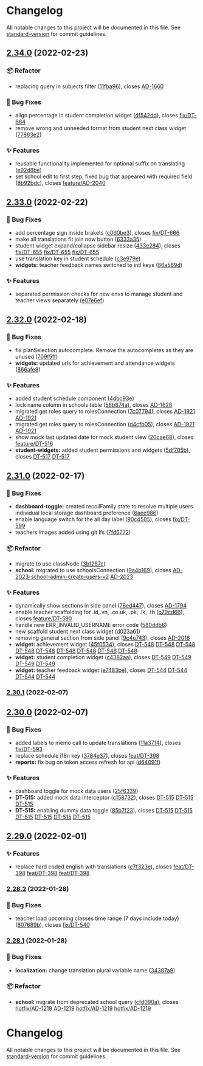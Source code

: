 # Changelog

All notable changes to this project will be documented in this file. See [standard-version](https://github.com/conventional-changelog/standard-version) for commit guidelines.

## [2.34.0](https://bitbucket.org/calmisland/kidsloop-hub-frontend/branches/compare/2.34.0%0D2.33.0) (2022-02-23)


### 📦 Refactor

* replacing query in subjects filter ([11fba96](https://bitbucket.org/calmisland/kidsloop-hub-frontend/commits/11fba96333f582bd24a7e03f2eeff2cab3a82787)), closes [AD-1660](https://calmisland.atlassian.net/browse/AD-1660)


### 🐛 Bug Fixes

* align percentage in student completion widget ([df542dd](https://bitbucket.org/calmisland/kidsloop-hub-frontend/commits/df542dd49c7d32f719aa3904da1eb79c7aee15d2)), closes [fix/DT-684](https://calmisland.atlassian.net/browse/DT-684)
* remove wrong and unneeded format from student next class widget ([77863e2](https://bitbucket.org/calmisland/kidsloop-hub-frontend/commits/77863e2c225ea3b5ac101fc9e9c34a4aab73693c))


### ✨ Features

* reusable functionality implemented for optional suffix on translating ([e92d8be](https://bitbucket.org/calmisland/kidsloop-hub-frontend/commits/e92d8be7ed962b4fe05783c1519e5737f9a2aced))
* set school edit to first step, fixed bug that appeared with required field ([8b92bdc](https://bitbucket.org/calmisland/kidsloop-hub-frontend/commits/8b92bdc4ce90ca6cb9d353ca0369237ce028590e)), closes [feature/AD-2040](https://calmisland.atlassian.net/browse/AD-2040)

## [2.33.0](https://bitbucket.org/calmisland/kidsloop-hub-frontend/branches/compare/2.33.0%0D2.32.0) (2022-02-22)


### 🐛 Bug Fixes

* add percentage sign inside brakets ([c0d0be3](https://bitbucket.org/calmisland/kidsloop-hub-frontend/commits/c0d0be392ce8c2b1220253a5331a77d25da73cb7)), closes [fix/DT-666](https://calmisland.atlassian.net/browse/DT-666)
* make all translations fit join now button ([6333a35](https://bitbucket.org/calmisland/kidsloop-hub-frontend/commits/6333a35597d0671e811731255b3bb2bfc1bfe075))
* student widget expand/collapse sidebar resize ([433e284](https://bitbucket.org/calmisland/kidsloop-hub-frontend/commits/433e28480ac54283e55d1dad5122aeb3e6abb6f1)), closes [fix/DT-655](https://calmisland.atlassian.net/browse/DT-655) [fix/DT-655](https://calmisland.atlassian.net/browse/DT-655) [fix/DT-655](https://calmisland.atlassian.net/browse/DT-655)
* use translation key in student schedule ([c3e979e](https://bitbucket.org/calmisland/kidsloop-hub-frontend/commits/c3e979e214a8be389443caabffbbc269bb389dc6))
* **widgets:** teacher feedback names switched to intl keys ([86a569d](https://bitbucket.org/calmisland/kidsloop-hub-frontend/commits/86a569d2971c81f4a5a0c0d4868a8ad7990a86da))


### ✨ Features

* separated permission checks for new envs to manage student and teacher views separately ([e07e6ef](https://bitbucket.org/calmisland/kidsloop-hub-frontend/commits/e07e6effe21793179a17e4e33d83ccb8709324f1))

## [2.32.0](https://bitbucket.org/calmisland/kidsloop-hub-frontend/branches/compare/2.32.0%0D2.31.0) (2022-02-18)


### 🐛 Bug Fixes

* fix planSelection autocomplete. Remove the autocompletes as they are unused ([709f5ff](https://bitbucket.org/calmisland/kidsloop-hub-frontend/commits/709f5ffd0597f2b443920e4cee54f5b396eef4c6))
* **widgets:** updated urls for achievement and attendance widgets ([866afe8](https://bitbucket.org/calmisland/kidsloop-hub-frontend/commits/866afe80bb97e2a3aedc1628378cecbaeef288b4))


### ✨ Features

* added student schedule component ([4dbc93e](https://bitbucket.org/calmisland/kidsloop-hub-frontend/commits/4dbc93ebb3da019bfd540a7f900a4f02699b9908))
* lock name column in schools table ([58b874a](https://bitbucket.org/calmisland/kidsloop-hub-frontend/commits/58b874a8f6b168e6b3ee21748bf7773c843c2d36)), closes [AD-1628](https://calmisland.atlassian.net/browse/AD-1628)
* migrated get roles query to rolesConnection ([7c07794](https://bitbucket.org/calmisland/kidsloop-hub-frontend/commits/7c077943746f4d310ca8280ea809aa1fce54109a)), closes [AD-1921](https://calmisland.atlassian.net/browse/AD-1921) [AD-1921](https://calmisland.atlassian.net/browse/AD-1921)
* migrated get roles query to rolesConnection ([d4cfb05](https://bitbucket.org/calmisland/kidsloop-hub-frontend/commits/d4cfb052ad6d89a0a37348fd413d121bc964db7f)), closes [AD-1921](https://calmisland.atlassian.net/browse/AD-1921) [AD-1921](https://calmisland.atlassian.net/browse/AD-1921)
* show mock last updated date for mock student view ([20cae68](https://bitbucket.org/calmisland/kidsloop-hub-frontend/commits/20cae68f92005cca721e3e02ad16c0f3bceafbed)), closes [feature/DT-516](https://calmisland.atlassian.net/browse/DT-516)
* **student-widgets:** added student permissions and widgets ([5df705b](https://bitbucket.org/calmisland/kidsloop-hub-frontend/commits/5df705b2b7110d8c02dcfe6c75f172df2524fd16)), closes [DT-517](https://calmisland.atlassian.net/browse/DT-517) [DT-517](https://calmisland.atlassian.net/browse/DT-517)

## [2.31.0](https://bitbucket.org/calmisland/kidsloop-hub-frontend/branches/compare/2.31.0%0D2.30.1) (2022-02-17)


### 🐛 Bug Fixes

* **dashboard-toggle:** created recoilFamily state to resolve multiple users individual local storage dashboard preference ([6aee986](https://bitbucket.org/calmisland/kidsloop-hub-frontend/commits/6aee986d4eb612346e214ab5b56a88640100d325))
* enable language switch for the all day label ([90c4505](https://bitbucket.org/calmisland/kidsloop-hub-frontend/commits/90c4505dd7dc9fbd2e3e5bf7551e49ce5f159db1)), closes [fix/DT-599](https://calmisland.atlassian.net/browse/DT-599)
* teachers images added using git lfs ([7fd6772](https://bitbucket.org/calmisland/kidsloop-hub-frontend/commits/7fd67721b39df5d1a9cd52136c3378001d1c2418))


### 📦 Refactor

* migrate to use classNode ([3b1287c](https://bitbucket.org/calmisland/kidsloop-hub-frontend/commits/3b1287c68889ecefef2b91442265e9f21275d358))
* **school:** migrated to use schoolsConnection ([9a4b169](https://bitbucket.org/calmisland/kidsloop-hub-frontend/commits/9a4b1698f8df5b10cbb854495047bb02153c504c)), closes [AD-2023-school-admin-create-users-v2](https://calmisland.atlassian.net/browse/AD-2023-school-admin-create-users-v2) [AD-2023](https://calmisland.atlassian.net/browse/AD-2023)


### ✨ Features

* dynamically show sections in side panel ([76ed447](https://bitbucket.org/calmisland/kidsloop-hub-frontend/commits/76ed447b6b25f6f85550c820fe0e29a695bda154)), closes [AD-1794](https://calmisland.atlassian.net/browse/AD-1794)
* enable teacher scaffolding for  .id,.vn, .co.uk, .pk, .lk, .th ([b79cd66](https://bitbucket.org/calmisland/kidsloop-hub-frontend/commits/b79cd6644994cabfc0a8f03cbac02ff036900210)), closes [feature/DT-590](https://calmisland.atlassian.net/browse/DT-590)
* handle new ERR_INVALID_USERNAME error code ([580ddb6](https://bitbucket.org/calmisland/kidsloop-hub-frontend/commits/580ddb6b83822f10b17ca9e94efe717559c7a1dd))
* new scaffold student next class widget ([d023a61](https://bitbucket.org/calmisland/kidsloop-hub-frontend/commits/d023a6144b0e81e0630cf9a64ba070f0c2b2f592))
* removing general section from side panel ([9c4e743](https://bitbucket.org/calmisland/kidsloop-hub-frontend/commits/9c4e743d22763abf6dbd273d74725566c5a55c35)), closes [AD-2016](https://calmisland.atlassian.net/browse/AD-2016)
* **widget:** achievement widget ([45f0534](https://bitbucket.org/calmisland/kidsloop-hub-frontend/commits/45f0534c94df538fa010659d1ab699266baed381)), closes [DT-548](https://calmisland.atlassian.net/browse/DT-548) [DT-548](https://calmisland.atlassian.net/browse/DT-548) [DT-548](https://calmisland.atlassian.net/browse/DT-548) [DT-548](https://calmisland.atlassian.net/browse/DT-548) [DT-548](https://calmisland.atlassian.net/browse/DT-548) [DT-548](https://calmisland.atlassian.net/browse/DT-548) [DT-548](https://calmisland.atlassian.net/browse/DT-548) [DT-548](https://calmisland.atlassian.net/browse/DT-548) [DT-548](https://calmisland.atlassian.net/browse/DT-548)
* **widget:** student completion widget ([c4382aa](https://bitbucket.org/calmisland/kidsloop-hub-frontend/commits/c4382aa9e7151bf65dc13c372340d682c059bf1c)), closes [DT-549](https://calmisland.atlassian.net/browse/DT-549) [DT-549](https://calmisland.atlassian.net/browse/DT-549) [DT-549](https://calmisland.atlassian.net/browse/DT-549) [DT-549](https://calmisland.atlassian.net/browse/DT-549)
* **widget:** teacher feedback widget ([e7483be](https://bitbucket.org/calmisland/kidsloop-hub-frontend/commits/e7483be35d8b0817531335c9280f80deefabad84)), closes [DT-544](https://calmisland.atlassian.net/browse/DT-544) [DT-544](https://calmisland.atlassian.net/browse/DT-544) [DT-544](https://calmisland.atlassian.net/browse/DT-544) [DT-544](https://calmisland.atlassian.net/browse/DT-544)

### [2.30.1](https://bitbucket.org/calmisland/kidsloop-hub-frontend/branches/compare/2.30.1%0D2.30.0) (2022-02-07)

## [2.30.0](https://bitbucket.org/calmisland/kidsloop-hub-frontend/branches/compare/2.30.0%0D2.29.0) (2022-02-07)


### 🐛 Bug Fixes

* added labels to memo call to update translations ([11a3714](https://bitbucket.org/calmisland/kidsloop-hub-frontend/commits/11a3714ddfbef91810887d66b811a8636f982d97)), closes [fix/DT-593](https://calmisland.atlassian.net/browse/DT-593)
* replace schedule i18n key ([3784e37](https://bitbucket.org/calmisland/kidsloop-hub-frontend/commits/3784e3737859580f70603a612f71cb08c49534c1)), closes [feat/DT-398](https://calmisland.atlassian.net/browse/DT-398)
* **reports:** fix bug on token access refresh for api ([d64091f](https://bitbucket.org/calmisland/kidsloop-hub-frontend/commits/d64091f32d9fd54ad72b2d21c6af7a4d6b8686cf))


### ✨ Features

* dashboard toggle for mock data users ([25f6339](https://bitbucket.org/calmisland/kidsloop-hub-frontend/commits/25f6339fbe0f67ac12445b1fecabcbd79866df53))
* **DT-515:** added mock data interceptor ([c158732](https://bitbucket.org/calmisland/kidsloop-hub-frontend/commits/c158732753cfdd704cec096286412fe086ca9c37)), closes [DT-515](https://calmisland.atlassian.net/browse/DT-515) [DT-515](https://calmisland.atlassian.net/browse/DT-515) [DT-515](https://calmisland.atlassian.net/browse/DT-515)
* **DT-515:** enabling dummy data toggle ([85b7f23](https://bitbucket.org/calmisland/kidsloop-hub-frontend/commits/85b7f23cc2abf592f3f5b7063cae71e10e2b2b10)), closes [DT-515](https://calmisland.atlassian.net/browse/DT-515) [DT-515](https://calmisland.atlassian.net/browse/DT-515) [DT-515](https://calmisland.atlassian.net/browse/DT-515) [DT-515](https://calmisland.atlassian.net/browse/DT-515) [DT-515](https://calmisland.atlassian.net/browse/DT-515) [DT-515](https://calmisland.atlassian.net/browse/DT-515)

## [2.29.0](https://bitbucket.org/calmisland/kidsloop-hub-frontend/branches/compare/2.29.0%0D2.28.2) (2022-02-01)


### ✨ Features

* replace hard coded english with translations ([c7f323e](https://bitbucket.org/calmisland/kidsloop-hub-frontend/commits/c7f323e296ac2eef369f210882558c83576067a9)), closes [feat/DT-398](https://calmisland.atlassian.net/browse/DT-398) [feat/DT-398](https://calmisland.atlassian.net/browse/DT-398) [feat/DT-398](https://calmisland.atlassian.net/browse/DT-398)

### [2.28.2](https://bitbucket.org/calmisland/kidsloop-hub-frontend/branches/compare/2.28.2%0D2.28.1) (2022-01-28)


### 🐛 Bug Fixes

* teacher load upcoming classes time range (7 days include today) ([807689b](https://bitbucket.org/calmisland/kidsloop-hub-frontend/commits/807689bd2f5fd5303137de98d38cc0ac78da499c)), closes [fix/DT-540](https://calmisland.atlassian.net/browse/DT-540)

### [2.28.1](https://bitbucket.org/calmisland/kidsloop-hub-frontend/branches/compare/2.28.1%0D2.28.0) (2022-01-28)


### 🐛 Bug Fixes

* **localization:** change translation plural variable name ([34387a9](https://bitbucket.org/calmisland/kidsloop-hub-frontend/commits/34387a907903e7e105aaeaaaf6779712694a6575))


### 📦 Refactor

* **school:** migrate from deprecated school query ([cfd090a](https://bitbucket.org/calmisland/kidsloop-hub-frontend/commits/cfd090a193b4d80acea5542a5182c06fc4b0c48b)), closes [hotfix/AD-1219](https://calmisland.atlassian.net/browse/AD-1219) [AD-1219](https://calmisland.atlassian.net/browse/AD-1219) [hotfix/AD-1219](https://calmisland.atlassian.net/browse/AD-1219) [hotfix/AD-1219](https://calmisland.atlassian.net/browse/AD-1219)

# Changelog

All notable changes to this project will be documented in this file. See [standard-version](https://github.com/conventional-changelog/standard-version) for commit guidelines.
